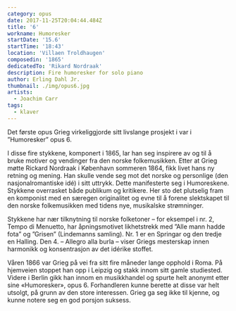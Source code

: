 ```yaml
---
category: opus
date: 2017-11-25T20:04:44.484Z
title: '6'
workname: Humoresker
startDate: '15.6'
startTime: '18:43'
location: 'Villaen Troldhaugen'
composedin: '1865'
dedicatedTo: 'Rikard Nordraak'
description: Fire humoresker for solo piano
author: Erling Dahl Jr.
thumbnail: ./img/opus6.jpg
artists:
  - Joachim Carr
tags:
  - klaver
---
```

Det første opus Grieg virkeliggjorde sitt livslange prosjekt i var i ”Humoresker” opus 6.

I disse fire stykkene, komponert i 1865, lar han seg inspirere av og til å bruke motiver og vendinger fra den norske folkemusikken. Etter at Grieg møtte Rickard Nordraak i København sommeren 1864, fikk livet hans ny retning og mening. Han skulle vende seg mot det norske og personlige (den nasjonalromantiske idé) i sitt uttrykk. Dette manifesterte seg i Humoreskene. Stykkene overrasket både publikum og kritikere. Her sto det plutselig fram en komponist med en særegen originalitet og evne til å forene slektskapet til den norske folkemusikken med tidens nye, musikalske strømninger.

Stykkene har nær tilknytning til norske folketoner – for eksempel i nr. 2, Tempo di Menuetto, har åpningsmotivet likhetstrekk med ”Alle mann hadde fota” og ”Grisen” (Lindemanns samling). Nr. 1 er en Springar og den tredje en Halling. Den 4. – Allegro alla burla – viser Griegs mesterskap innen harmonikk og konsentrasjon av det idérike stoffet.

Våren 1866 var Grieg på vei fra sitt fire måneder lange opphold i Roma. På hjemveien stoppet han opp i Leipzig og stakk innom sitt gamle studiested. Videre i Berlin gikk han innom en musikkhandel og spurte helt anonymt etter sine «Humoresker», opus 6. Forhandleren kunne berette at disse var helt utsolgt, på grunn av den store interessen. Grieg ga seg ikke til kjenne, og kunne notere seg en god porsjon suksess.  
